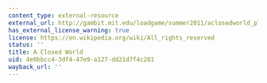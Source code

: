 ```yaml
---
content_type: external-resource
external_url: http://gambit.mit.edu/loadgame/summer2011/aclosedworld_play.php
has_external_license_warning: true
license: https://en.wikipedia.org/wiki/All_rights_reserved
status: ''
title: A Closed World
uid: 4e0bbcc4-3df4-47e9-a127-dd21d7f4c281
wayback_url: ''
---
```

